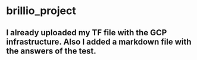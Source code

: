 # brillio_project

## I already uploaded my TF file with the GCP infrastructure. Also I added a markdown file with the answers of the test.
